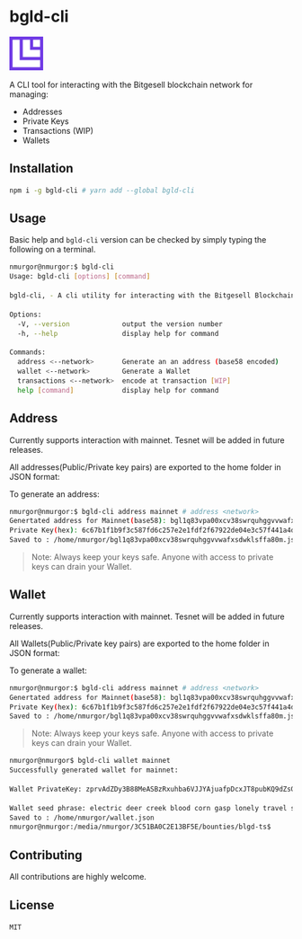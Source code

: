 # bgld-cli

<img src="Icon.png" style="height: 60px;"/>

A CLI tool for interacting with the Bitgesell blockchain network for managing:

- Addresses
- Private Keys
- Transactions (WIP)
- Wallets

## Installation

```sh
npm i -g bgld-cli # yarn add --global bgld-cli
```

## Usage

Basic help and `bgld-cli` version can be checked by simply typing the following on a terminal.

```sh
nmurgor@nmurgor:$ bgld-cli
Usage: bgld-cli [options] [command]

bgld-cli, - A cli utility for interacting with the Bitgesell Blockchain Network

Options:
  -V, --version             output the version number
  -h, --help                display help for command

Commands:
  address <--network>       Generate an an address (base58 encoded)
  wallet <--network>        Generate a Wallet
  transactions <--network>  encode at transaction [WIP]
  help [command]            display help for command
```

## Address

Currently supports interaction with mainnet. Tesnet will be added in future releases.

All addresses(Public/Private key pairs) are exported to the home folder in JSON format:

To generate an address:

```sh
nmurgor@nmurgor:$ bgld-cli address mainnet # address <network>
Genertated address for Mainnet(base58): bgl1q83vpa00xcv38swrquhggvvwafxsdwklsffa80m
Private Key(hex): 6c67b1f1b9f3c587fd6c257e2e1fdf2f67922de04e3c57f441a4d49616a0766d
Saved to : /home/nmurgor/bgl1q83vpa00xcv38swrquhggvvwafxsdwklsffa80m.json
```

> Note: Always keep your keys safe. Anyone with access to private keys can drain your Wallet.

## Wallet

Currently supports interaction with mainnet. Tesnet will be added in future releases.

All Wallets(Public/Private key pairs) are exported to the home folder in JSON format:

To generate a wallet:

```sh
nmurgor@nmurgor:$ bgld-cli address mainnet # address <network>
Genertated address for Mainnet(base58): bgl1q83vpa00xcv38swrquhggvvwafxsdwklsffa80m
Private Key(hex): 6c67b1f1b9f3c587fd6c257e2e1fdf2f67922de04e3c57f441a4d49616a0766d
Saved to : /home/nmurgor/bgl1q83vpa00xcv38swrquhggvvwafxsdwklsffa80m.json
```

> Note: Always keep your keys safe. Anyone with access to private keys can drain your Wallet.

```sh
nmurgor@nmurgor$ bgld-cli wallet mainnet
Successfully generated wallet for mainnet: 

Wallet PrivateKey: zprvAdZDy3B88MeASBzRxuhba6VJJYAjuafpDcxJT8pubKQ9dZsGv736BmtxGN9cBTbfHmaokvKUG7KEorSkhHDXgdg5jC1HrCg98VFestGJMbE

Wallet seed phrase: electric deer creek blood corn gasp lonely travel speak below clutch outside scout deliver detail weapon accident donor upon business adult together donor shiver
Saved to : /home/nmurgor/wallet.json
nmurgor@nmurgor:/media/nmurgor/3C51BA0C2E13BF5E/bounties/blgd-ts$ 

```

## Contributing

All contributions are highly welcome.

## License

`MIT`
